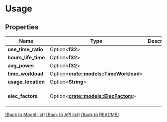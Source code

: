# Usage

## Properties

Name | Type | Description | Notes
------------ | ------------- | ------------- | -------------
**use_time_ratio** | Option<**f32**> |  | [optional]
**hours_life_time** | Option<**f32**> |  | [optional]
**avg_power** | Option<**f32**> |  | [optional]
**time_workload** | Option<[**crate::models::TimeWorkload**](Time_Workload.md)> |  | [optional]
**usage_location** | Option<**String**> |  | [optional]
**elec_factors** | Option<[**crate::models::ElecFactors**](ElecFactors.md)> |  | [optional][default to {}]

[[Back to Model list]](../README.md#documentation-for-models) [[Back to API list]](../README.md#documentation-for-api-endpoints) [[Back to README]](../README.md)


